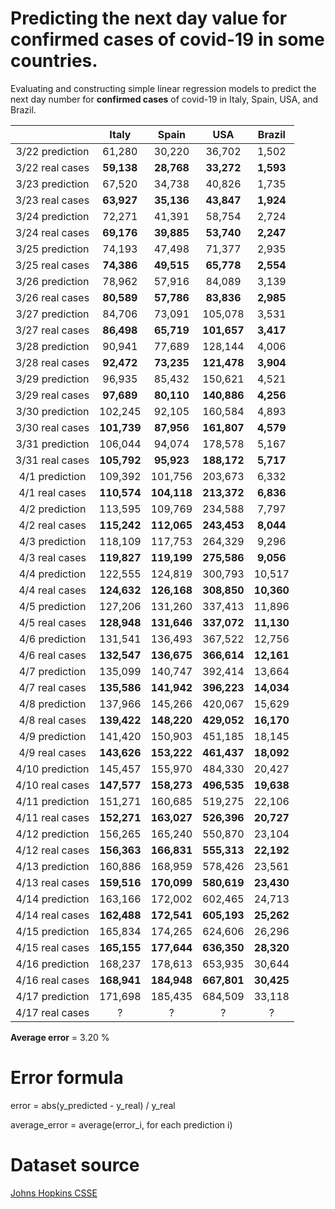 # Predicting the next day value for confirmed cases of covid-19 in some countries.

Evaluating and constructing simple linear regression models to predict the next day number for **confirmed cases** of covid-19 in Italy, Spain, USA, and Brazil.

|                  | Italy | Spain |  USA  | Brazil |
|:----------------:|:-----:|:-----:|:-----:|:------:|
| 3/22 prediction  | 61,280 | 30,220 | 36,702 |  1,502  |
|  3/22 real cases | **59,138** | **28,768** | **33,272** |  **1,593**  |
| 3/23 prediction  | 67,520 | 34,738 | 40,826 |  1,735  |
|  3/23 real cases | **63,927** | **35,136** | **43,847** |  **1,924**  |
| 3/24 prediction  | 72,271 | 41,391 | 58,754 |  2,724  |
|  3/24 real cases | **69,176** | **39,885** | **53,740** |  **2,247**  |
| 3/25 prediction  | 74,193 | 47,498 | 71,377 |  2,935  |
|  3/25 real cases | **74,386** | **49,515** | **65,778** |  **2,554**  |
| 3/26 prediction  | 78,962 | 57,916 | 84,089 |  3,139  |
|  3/26 real cases | **80,589** | **57,786** | **83,836** |  **2,985**  |
| 3/27 prediction  | 84,706 | 73,091 | 105,078 |  3,531  |
|  3/27 real cases | **86,498** | **65,719** | **101,657** |  **3,417**  |
| 3/28 prediction  | 90,941 | 77,689 | 128,144 |  4,006  |
|  3/28 real cases | **92,472** | **73,235** | **121,478** |  **3,904**  |
| 3/29 prediction  | 96,935 | 85,432 | 150,621 |  4,521  |
|  3/29 real cases | **97,689** | **80,110** | **140,886** |  **4,256**  |
| 3/30 prediction  | 102,245 | 92,105 | 160,584 |  4,893  |
|  3/30 real cases | **101,739** | **87,956** | **161,807** |  **4,579**  |
| 3/31 prediction  | 106,044 | 94,074 | 178,578 |  5,167  |
|  3/31 real cases | **105,792** | **95,923** | **188,172** |  **5,717**  |
| 4/1 prediction  | 109,392 | 101,756 | 203,673 |  6,332  |
|  4/1 real cases | **110,574** | **104,118** | **213,372** |  **6,836**  |
| 4/2 prediction  | 113,595 | 109,769 | 234,588 |  7,797  |
|  4/2 real cases | **115,242** | **112,065** | **243,453** |  **8,044**  |
| 4/3 prediction  | 118,109 | 117,753 | 264,329 |  9,296  |
|  4/3 real cases | **119,827** | **119,199** | **275,586** |  **9,056**  |
| 4/4 prediction  | 122,555 | 124,819 | 300,793 |  10,517  |
|  4/4 real cases | **124,632** | **126,168** | **308,850** |  **10,360**  |
| 4/5 prediction  | 127,206 | 131,260 | 337,413 |  11,896  |
|  4/5 real cases | **128,948** | **131,646** | **337,072** |  **11,130**  |
| 4/6 prediction  | 131,541 | 136,493 | 367,522 |  12,756  |
|  4/6 real cases | **132,547** | **136,675** | **366,614** |  **12,161**  |
| 4/7 prediction  | 135,099 | 140,747 | 392,414 |  13,664  |
|  4/7 real cases | **135,586** | **141,942** | **396,223** |  **14,034**  |
| 4/8 prediction  | 137,966 | 145,266 | 420,067 |  15,629  |
|  4/8 real cases | **139,422** | **148,220** | **429,052** |  **16,170**  |
| 4/9 prediction  | 141,420 | 150,903 | 451,185 |  18,145  |
|  4/9 real cases | **143,626** | **153,222** | **461,437** |  **18,092**  |
| 4/10 prediction  | 145,457 | 155,970 | 484,330 |  20,427  |
|  4/10 real cases | **147,577** | **158,273** | **496,535** |  **19,638**  |
| 4/11 prediction  | 151,271 | 160,685 | 519,275 |  22,106  |
|  4/11 real cases | **152,271** | **163,027** | **526,396** |  **20,727**  |
| 4/12 prediction  | 156,265 | 165,240 | 550,870 |  23,104  |
|  4/12 real cases | **156,363** | **166,831** | **555,313** |  **22,192**  |
| 4/13 prediction  | 160,886 | 168,959 | 578,426 |  23,561  |
|  4/13 real cases | **159,516** | **170,099** | **580,619** |  **23,430**  |
| 4/14 prediction  | 163,166 | 172,002 | 602,465 |  24,713  |
|  4/14 real cases | **162,488** | **172,541** | **605,193** |  **25,262**  |
| 4/15 prediction  | 165,834 | 174,265 | 624,606 |  26,296  |
|  4/15 real cases | **165,155** | **177,644** | **636,350** |  **28,320**  |
| 4/16 prediction  | 168,237 | 178,613 | 653,935 |  30,644  |
|  4/16 real cases | **168,941** | **184,948** | **667,801** |  **30,425**  |
| 4/17 prediction  | 171,698 | 185,435 | 684,509 |  33,118  |
|  4/17 real cases | ? | ? | ? |  ?  |

**Average error** = 3.20 %

# Error formula

error = abs(y_predicted - y_real) / y_real

average_error = average(error_i, for each prediction i)

# Dataset source 
[Johns Hopkins CSSE](https://github.com/CSSEGISandData/COVID-19)
